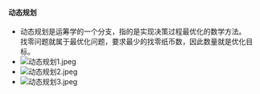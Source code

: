 #### 动态规划

- 动态规划是运筹学的一个分支，指的是实现决策过程最优化的数学方法。  
  找零问题就属于最优化问题，要求最少的找零纸币数，因此数量就是优化目标。
- ![动态规划1.jpeg](images%2F%E5%8A%A8%E6%80%81%E8%A7%84%E5%88%921.jpeg)
- ![动态规划2.jpeg](images%2F%E5%8A%A8%E6%80%81%E8%A7%84%E5%88%922.jpeg)
- ![动态规划3.jpeg](images%2F%E5%8A%A8%E6%80%81%E8%A7%84%E5%88%923.jpeg)

